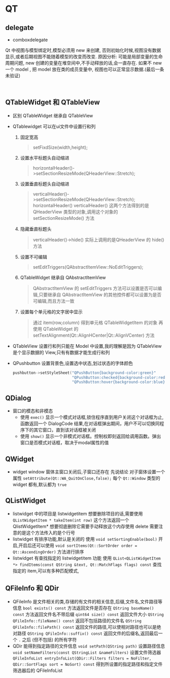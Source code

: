 # QT

## delegate

- comboxdelegate

 Qt 中视图与模型绑定时,模型必须用 new 来创建, 否则初始化时候,视图没有数据显示,或者后期视图不能随着模型的改变而改变.
 原因分析: 可能是局部变量的生命周期问题, new 创建的变量在堆空间中,不手动释放的话,会一直存在. 如果不 new 一个 model , 把 model 放在类的成员变量中, 视图也可以正常显示数据.(最后一条未验证)

 ```cpp
    
 ```

## QTableWidget 和 QTableView

- 区别
    QTableWidget 继承自 QTableView

- QTablewidget
    可以在ui文件中设置行和列
    1. 固定宽高
        > setFixdSize(width,height);
    2. 设置水平标题头自动缩进
        > horizontalHeader()->setSectionResizeMode(QHeaderView::Stretch);
    3. 设置垂直标题头自动缩进
        > verticalHeader()->setSectionResizeMode(QHeaderView::Stretch);
        >horizontalHeader() verticalHeader() 这两个方法得到的是QHeaderView 类型的对象,调用这个对象的 setSectionResizeMode() 方法
    4. 隐藏垂直标题头
        > verticalHeader()->hide() 实际上调用的是QHeaderView 的 hide() 方法
    5. 设置不可编辑
        > setEditTriggers(QAbstractItemView::NoEditTriggers);
    6. QTableWidget 继承自 QAbstractItemView
        > QAbstractItemView 的 setEditTriggers 方法可以设置是否可以编辑,只要继承自 QAbstractItemView 的其他控件都可以设置为是否可编辑,而且方法一致
    7. 设置每个单元格的文字居中显示
        > 通过 item(row,column) 得到单元格 QTableWidgetItem 的对象 再使用 QTableWidget 的 setTextAlignment(Qt::AlignHCenter|Qt::AlignVCenter) 方法
- QTableView
    设置行和列只能在 Model 中设置,我的理解是因为 QTableView 是个显示数据的 View,只有有数据才能生成行和列

- QPushbutton
    设置背景色,设置选中状态,划过状态的字体颜色

    ```cpp
    pushbutton->setStyleSheet("QPushButton{background-color:green}"
                              "QPushButton:checked{background-color:red}"
                              "QPushButton:hover{background-color:blue}");
    ```

## QDialog

- 窗口的模态和非模态
  - 使用 `exec()` 显示一个模式对话框,锁住程序直到用户关闭这个对话框为止,函数返回一个 DialogCode 结果,在对话框弹出期间，用户不可以切换同程序下的其它窗口，直到该对话框被关闭
  - 使用 `show()` 显示一个非模式对话框。控制权即刻返回给调用函数。弹出窗口是否模式对话框，取决于modal属性的值

## QWidget

- widget window 窗体主窗口关闭后,子窗口还存在
  先说结论 对子窗体设置一个属性 `setAttribute(Qt::WA_QuitOnClose,false);`
  每个 `Qt::Window` 类型的 widget 都有,默认都为 `true`

## QListWidget

- listwidget 中的项目是 listwidgetitem 
  想要删除项目的话,需要使用 `QListWidgetItem * takeItem(int row)` 这个方法返回一个 QlistWidgetItem* 想要彻底删除它需要手动释放这个内存使用 delete
  需要注意的是这个方法传入的是个行号
- listwidget 有排序功能,默认是关闭的
  使用 `void setSortingEnable(bool)` 开启,开启后还可以使用 `void sortItems(Qt::SortOrder order = Qt::AscendingOrder)` 方法进行排序
- listwidget 有查找指定的 listwidgetitem 功能 使用 `QList<QListWidgetItem *> findItems(const QString &text, Qt::MatchFlags flags) const` 查找指定的 item,可以有多种匹配模式,

## QFileInfo 和 QDir

- QFileInfo 是文件相关的类,存储的有文件的相关信息,后缀,文件名,文件路径等信息
  `bool exists() const` 方法返回文件是否存在
  `QString baseName() const` 方法返回文件名不带后缀
  `qint64 size() const` 返回文件大小
  `QString QFileInfo::fileName() const` 返回不包括路径的文件名
  `QString QFileInfo::filePath() const` 返回文件的路径,可以使相对路径也可以是绝对路径
  `QString QFileInfo::suffix() const` 返回文件的后缀名,返回最后一个 `.` 之后 (但不包括) 的所有字符
- QDir 能得到指定路径的文件信息
  `void setPath(QString path)` 设置路径信息
  `void setNameFilters(const QStringList &nameFilters)` 设置文件筛选器
  `QFileInfoList entryInfoList(QDir::Filters filters = NoFilter, QDir::SortFlags sort = NoSort) const` 得到所设置的指定路径和指定文件筛选器后的 QFileInfoList
